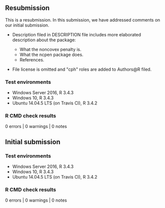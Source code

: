 ## Resubmission
This is a resubmission. In this submission, we have addressed comments on our initial submission.

* Description filed in DESCRIPTION file includes more elaborated description about the package:
     * What the noncovex penalty is.
     * What the ncpen package does.
     * References.

* File license is omitted and "cph" roles are added to Authors@R filed.

### Test environments
* Windows Server 2016, R 3.4.3
* Windows 10, R 3.4.3
* Ubuntu 14.04.5 LTS (on Travis CI), R 3.4.2

### R CMD check results
0 errors | 0 warnings | 0 notes



  
## Initial submission
### Test environments
* Windows Server 2016, R 3.4.3
* Windows 10, R 3.4.3
* Ubuntu 14.04.5 LTS (on Travis CI), R 3.4.2

### R CMD check results
0 errors | 0 warnings | 0 notes
